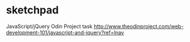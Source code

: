 # sketchpad
JavaScript/jQuery Odin Project task
http://www.theodinproject.com/web-development-101/javascript-and-jquery?ref=lnav